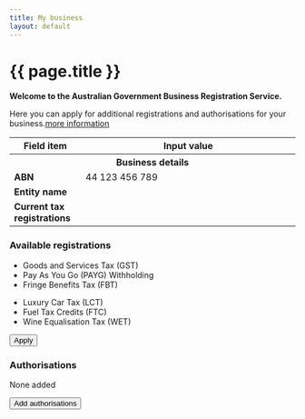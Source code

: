 ```yaml
---
title: My business
layout: default
---
```

<style>
	.result-cell h3 {
		margin: 1em 0 0 0;
	}
	
	h3 em, td em {
		font-weight: normal;
		font-size: 70%;
	}
	
	.cell-icon {
		text-align: center;
	}
	
	.cell-icon img {
		padding: inherit;
	}
	
	.orange {
		color: #ef5a28;
	}
	.red {
		color: #ef0000;
	}
	.green {
		color: #009900;
	}
	.blue {
		color: #3c86c4
	}
	.cell-icon span.fa {
		font-size: 1.5em;
		vertical-align: middle;
	}
	
	.cell-icon span.fa-check-circle {
		font-size: 1.8em;
	}
	
	ul.reg-list > li {
		list-style: none;
	}
	
	table tr td span.fa,
	ul > li span.fa {
	}
	
	table tr td.top {
		vertical-align: top;
	}
	
	td ul {
		margin: 0;
		margin-left: -40px;
	}
	
	ul.reg-list > li span.fa-plus {
		vertical-align: middle;
	}
	
	.bold {
		font-weight: bold;
	}

	button.ico-edit {
		margin-left: 3px;
	}
	
	.input-percent {
		width: 60px !important;
	}
	
	.dashboard-container caption .app-status {
		font-size: 80%;
		margin-top: .5em;
		width: 80%;
	}
	.retrieve {
		display: none;
	}
	
	table tbody:nth-child(n+1) tr:first-child td {
		border-top: 4px solid #e7e7e7;
	}
	
	button span.fa-user {
		margin-right: 10px;
		font-size: 125%;
	}
</style>
<h1 id="heading" tabindex="-1">{{ page.title }}</h1>
<p class="intro"><strong>Welcome to the Australian Government Business Registration Service.</strong></p>
<p>Here you can apply for additional registrations and authorisations for your business.<a class="cd-btn help" href="#"><span>more information</span></a></p>
<div class="confirmation">
	<div id="main">
		<table id="business-details">
			<thead class="visuallyhidden">
				<tr>
					<th>Field item</th>
					<th>Input value</th>
				</tr>
			</thead>
			<tbody>
				<tr>
					<th colspan="2">Business details</th>
				</tr>
				<tr>
					<td width="25%" class="field-name bold">ABN</td>
					<td width="75%" class="input-value">44 123 456 789</td>
				</tr>
				<tr>
					<td class="field-name bold">Entity name</td>
					<td class="input-value"><span class="retrieve">Really Awesome Business Pty Ltd</span></td>
				</tr>
				<tr>
					<td class="field-name bold top">Current tax registrations</td>
					<td class="input-value">
						<p class="retrieve" style="margin: 0">None currently registered.</p>
						<!-- <ul class="reg-list retrieve">
							<li><span class="fa fa-check green"></span> Goods and Services Tax (GST)</li>
							<li><span class="fa fa-check green"></span> Pay As You Go (PAYG) withholding</li>
						</ul> -->
					</td>
				</tr>
			</tbody>
		</table>
		<div id="available-regos" class="margin-bottom">
			<h3>Available registrations</h3>
			<div class="grid-row">
				<div class="col6">
					<ul>
						<li>Goods and Services Tax (GST)</li>
						<li>Pay As You Go (PAYG) Withholding</li>
						<li>Fringe Benefits Tax (FBT)</li>
					</ul>
				</div>
				<div class="col6 last">
					<ul>
						<li>Luxury Car Tax (LCT)</li>
						<li>Fuel Tax Credits (FTC)</li>
						<li>Wine Equalisation Tax (WET)</li>
					</ul>
				</div>
			</div>
			<div class="margin-top-075">
				<button id="btn-apply" class="btn btn-inline ajax-button" type="button">Apply</button>
			</div>
		</div>
		<div id="rego-display" style="display: none;">
			<table>
				<thead class="visuallyhidden">
					<tr>
						<th>Field item</th>
						<th>Input value</th>
					</tr>
				</thead>
				<tbody>
					<tr>
						<th style="vertical-align: middle">Tax registrations</th>
						<th><button type="button" id="edit-rego" class="btn btn-default ico-edit">Edit</button></th>
					</tr>
					<tr>
						<td class="field-name bold">Goods &amp; Services Tax (GST)</td>
						<td><span class="fa fa-check green"></span> Added</td>
					</tr>
					<tr>
						<td class="field-name">Registration start date</td>
						<td class="input-value">18/04/2017</td>
					</tr>
					<tr>
						<td class="field-name">Turnover</td>
						<td class="input-value">$0 - $74,999</td>
					</tr>
					<tr>
						<td class="field-name">Lodgement frequency</td>
						<td class="input-value">Annually</td>
					</tr>
					<tr>
						<td class="field-name">Accounting method</td>
						<td class="input-value">Accrual</td>
					</tr>
					<tr>
						<td class="field-name">Import goods?</td>
						<td class="input-value">No</td>
					</tr>
				</tbody>
				<tbody>
					<tr>
						<td class="field-name bold">Pay As You Go (PAYG) Withholding</td>
						<td><span class="fa fa-check green"></span> Added</td>
					</tr>
					<tr>
						<td class="field-name">Registration start date</td>
						<td class="input-value">18/04/2017</td>
					</tr>
					<tr>
						<td class="field-name">Number of employees</td>
						<td class="input-value">12</td>
					</tr>
					<tr>
						<td class="field-name">Annual witholding amount</td>
						<td class="input-value">$2,000,000</td>
					</tr>
					<tr>
						<td class="field-name">Payment summary report method</td>
						<td class="input-value">Electronic</td>
					</tr>
					<tr>
						<td class="field-name">Royalties, dividends, interest or investment body</td>
						<td class="input-value">No</td>
					</tr>
                </tbody>
			</table>
		</div>
		<div id="authorisations">
			<div>
				<div id="none-added">
					<h3>Authorisations</h3>
					<p>None added</p>
					<div class="margin-top-075">
						<button id="btn-add-auth" class="btn btn-inline ajax-button" type="button">Add authorisations</button>
					</div>
				</div>
				<div id="auth-display" class="margin-top-075" style="display: none;">
					<table>
						<thead class="visuallyhidden">
							<tr>
								<th>Field item</th>
								<th>Input value</th>
							</tr>
						</thead>
						<tbody>
							<tr>
								<th style="vertical-align: middle">Authorisations</th>
								<th><button type="button" id="edit-auth" class="btn btn-default ico-edit">Edit</button></th>
							</tr>
							<tr>
								<td class="field-name"><span class="fa fa-user blue"></span> <strong>Fred Albert Nerk</strong></td>
								<td class="input-value"><span class="fa fa-check green"></span> Added</td>
							</tr>
							<tr>
								<td class="field-name">Associate type</td>
								<td class="input-value">Director</td>
							</tr>
							<tr>
								<td class="field-name">Tax File Number (TFN)</td>
								<td class="input-value">123456789</td>
							</tr>
							<tr>
								<td class="field-name">Date of birth</td>
								<td class="input-value">16/05/1996</td>
							</tr>
							<tr>
								<td class="field-name">Email</td>
								<td class="input-value">fred@email.com</td>
							</tr>
							<tr>
								<td class="field-name">Phone number</td>
								<td class="input-value">55555555</td>
							</tr>
						</tbody>
						<tbody>
							<tr>
								<td class="field-name"><span class="fa fa-user blue"></span> <strong>Simon Arthur Bourke</strong></td>
								<td class="input-value"><span class="fa fa-check green"></span> Added</td>
							</tr>
							<tr>
								<td class="field-name">Associate type</td>
								<td class="input-value">Public officer</td>
							</tr>
							<tr>
								<td class="field-name">Tax File Number (TFN)</td>
								<td class="input-value">987654321</td>
							</tr>
							<tr>
								<td class="field-name">Date of birth</td>
								<td class="input-value">27/09/1976</td>
							</tr>
							<tr>
								<td class="field-name">Email</td>
								<td class="input-value">simon@email.com</td>
							</tr>
							<tr>
								<td class="field-name">Phone number</td>
								<td class="input-value">66666666</td>
							</tr>
						</tbody>
					</table>
				</div>
			</div>
		</div>
		<div id="declaration" style="display: none;">
			<h3 class="larger">Declaration</h3>
			<p>Please complete the declaration below to submit your changes.</p>
			<div id="ajax-container-for-declaration">
				<div class="declaration-wrapper margin-top-075">
					<div id="declaration-text" class="grid-row">
						<fieldset id="tax-declaration" class="custom-controls" style="display: none;">
							<legend class="larger no-padding">Tax Registrations</legend>
							<p>The declaration below applies to your application for the following Australian Taxation Office (ATO) registrations:</p>
							<ul>
								<li>Fringe Benefits Tax (FBT)</li>
								<li>Wine Equalisation Tax (WET)</li>
							</ul>
							<p>
								<input data-val="true" data-val-required="The ATOTrueAndCorrectCheckBox field is required." id="ATOTrueAndCorrectCheckBox" name="ATOTrueAndCorrectCheckBox" type="checkbox" value="true"><input name="ATOTrueAndCorrectCheckBox" type="hidden" value="false">
								<label id="ato-trueandcorrect-check" for="ATOTrueAndCorrectCheckBox">The information provided in this application is true and correct. </label>
							</p>
						</fieldset>
						<fieldset id="auskey-declaration" class="custom-controls" style="display: none;">
							<legend class="larger no-padding">Government Credentials</legend>
							<p>
								<input data-val="true" data-val-required="The AUSKeyCheckBox field is required." id="AUSKeyCheckBox" name="AUSKeyCheckBox" type="checkbox" value="true"><input name="AUSKeyCheckBox" type="hidden" value="false">
								<label id="ato-auskey-check" for="AUSKeyCheckBox">The person identified as an associate is eligible for an AUSKey and I declare that:
								<span class="dot-point">I am authorised to make this application on behalf of the Business.</span><br>
								<span class="dot-point">This application is for an AUSKey to be held for that business.</span><br>
								<span class="dot-point">I understand the terms and conditions associated with that AUSkey.</span><br>
								<span class="dot-point">Notices about this AUSkey application and that AUSkey may be sent to the email address recorded for the business on the ABR.</span> </label>
							</p>
						</fieldset>
					</div>
					<div class="grid-row">
						<h3>Privacy</h3>
						<p>The information provided to ASIC <span class="addition">, the ABR and the ATO</span> in this form may include personal information. Please refer to the <a href="http://www.asic.gov.au/privacy" target="_blank">ASIC privacy policy <span class="visuallyhidden">(opens in new window)</span></a>, the <a href="https://abr.gov.au/General-information/Privacy/Privacy---abr-gov-au-website" target="_blank">ABR privacy policy <span class="visuallyhidden">(opens in new window)</span></a> for more information about how we handle your personal information, your rights to seek access to and correct personal information, and to complain about breaches of privacy.</p>
					</div>
				</div>
			</div>
			<div class="controls-container">
				<div class="controls-content">
					<button class="btn btn-default next" id="next-cd-btn" type="button">Confirm and submit</button>
				</div>
			</div>
		</div>
		<div>
			<div class="dashboard-container" style="display: none;">
				<table>
				<caption>
					Recent applications<br>
					
					<div class="app-status"><p>Submitted on 12 Apr 2017 09:16</p></div>
					<span class="controls">
						<a href="javascript:void(0);" class="edit" style="display: none;">Resume</a>
						&nbsp;
						<a href="javascript:void(0);" class="remove" style="display: none;">Delete</a>
						&nbsp;
						<a href="javascript:void(0);" class="refresh"><span class="fa fa-refresh"></span>Status update</a>
					</span>
				</caption>
				<thead>
				<tr>
					<th class="status-item">Registration item</th>
					<th class="status-detail">Detail</th>
					<th class="status-information" colspan="2">Status</th>
				</tr>
				</thead>
				<tbody>
					<tr class="rego">
						<td class="waiting"><span class="visuallyhidden">In progress-</span>FBT</td>
						<td class="status-waiting"></td>
						<td class="">
							<span>
								<a class="more" href="#">In progress</a>
							</span>
						</td>
						<td class=""><span class="fa fa-plus-square">&nbsp;</span></td>
					</tr>
					<tr class="rego">
						<td class="waiting"><span class="visuallyhidden">In progress-</span>WET</td>
						<td class="status-waiting"></td>
						<td class="">
							<span>
								<a class="more" href="#">In progress</a>
							</span>
						</td>
						<td class=""><span class="fa fa-plus-square">&nbsp;</span></td>
					</tr>
					<tr class="rego">
						<td class="waiting"><span class="visuallyhidden">In progress-</span>AUSKey</td>
						<td class="status-waiting">John Smith</td>
						<td class="">
							<span>
								<a class="more" href="#">In progress</a>
							</span>
						</td>
						<td class=""><span class="fa fa-plus-square">&nbsp;</span></td>
					</tr>
					</tbody>
				</table>
			</div>
		</div>
	</div>
</div>
<div id="tax-form" style="display: none">
	<fieldset class="">
		<legend class="larger">Tax registrations</legend>
		<div class="grid-row custom-controls clearfix">
			<div class="col6">
				<p>
					<input id="gst-cb" name="gst-cb" type="checkbox" value="true">
					<label class="has-help" for="gst-cb" id="type-gst">Goods and Services Tax (GST)<a class="cd-btn help" href="#help-gst"><span>Help - Goods &amp; Services Tax (GST) </span></a></label>
				</p>
				<p>
					<input id="payg-cb" name="payg-cb" type="checkbox" value="true">
					<label class="has-help" for="payg-cb" id="type-payg">Pay As You Go (PAYG) Withholding<a class="cd-btn help" href="#help-payg"><span>Help - Pay As You Go (PAYG) Withholding </span></a></label>
				</p>
				<p>
					<input id="fbt-cb" name="fbt-cb" type="checkbox" value="true"><input name="RegistrationTypesViewModel.SelectedRegistrationTypes[5].Selected" type="hidden" value="false">
					<label class="has-help" for="fbt-cb" id="type-fbt">Fringe Benefits Tax (FBT)<a class="cd-btn help" href="#help-selectregistrationsfbt"><span>Help - Fringe Benefits Tax (FBT)</span></a></label>
				</p>
			</div>
			<div class="col6 last">
				<p>
					<input id="lct-cb" name="lct-cb" type="checkbox" value="true">
					<label class="has-help" for="lct-cb" id="type-gst">Luxury Car Tax (LCT)<a class="cd-btn help" href="#help-gst"><span>Help - Goods &amp; Services Tax (GST) </span></a></label>
				</p>
				<p>
					<input id="ftc-cb" name="ftc-cb" type="checkbox" value="true">
					<label class="has-help" for="ftc-cb" id="type-payg">Fuel Tax Credits (FTC)<a class="cd-btn help" href="#help-payg"><span>Help - Pay As You Go (PAYG) Withholding </span></a></label>
				</p>
				<p>
					<input id="wet-cb" name="wet-cb" type="checkbox" value="true">
					<label class="has-help" for="wet-cb" id="type-wet">Wine Equalisation Tax (WET)<a class="cd-btn help" href="#help-selectregistrationsfbt"><span>Help - Fringe Benefits Tax (FBT)</span></a></label>
				</p>
			</div>
		</div>
	</fieldset>
	<fieldset id="gst-form" class="margin-top-075" style="display: none;">
		<legend class="margin4 larger">Goods &amp; Services Tax (GST)</legend>
		<div class="grid-row">
			<div class="col4">
				<label class="input-right" for="GstDetails_RegistrationDate">What is the start date of your GST registration? <span class="field-note nowrap">(dd/mm/yyyy)</span></label>
			</div>
			<div class="col8 last">
				<input class="date hasDatepicker" data-val="true" data-val-date="The field RegistrationDate must be a date." id="GstDetails_RegistrationDate" name="GstDetails.RegistrationDate" type="text" value="18/04/2017"><button type="button" class="ui-datepicker-trigger"><span class="fa fa-calendar"></span></button> <a class="cd-btn help" href="#help-taxationgstdetailsregistrationdate"><span>Help - GST start date</span></a>
				<br>Must be your ABN start date or later.
			</div>
		</div>

		<fieldset class="grid-row" id="GstDetails_GstTurnover" tabindex="-1">
			<div class="col4">
				<label for="gst-turnover" class="input-right">What is your annual GST turnover? <a class="cd-btn help" href="#help-taxationgstdetailsgstturnover"><span>Help - GST turnover</span></a></label>
			</div>
			<div class="col8 last">
				<select id="gst-turnover">
					<option value="">--- select turnover ---</option>
					<option>$0 - $74,999</option>
					<option>$75,000 - $149,999</option>
					<option>$150,000 - $1,999,999</option>
					<option>$2,000,000 - $19,999,999</option>
					<option>$20 million and over</option>
				</select>
			</div>
		</fieldset>

		<fieldset class="grid-row" id="GstDetails_RequiredToRegisterYesNo" tabindex="-1" style="display: none;">
			<div class="col4">
				
				<p class="label input-right" id="GstDetails_RequiredToRegisterYesNo_lbl">Are you required by law to register for GST?</p>
			</div>
			<div class="col8 last">
				<div class="radio-toggle">
					<label class="on label-left" for="GstDetails_RequiredToRegisterYesNo_Yes">
						<input id="GstDetails_RequiredToRegisterYesNo_Yes" name="GstDetails.RequiredToRegisterYesNo" type="radio" value="Yes">
						<span id="gst_required_yes">Yes</span>
					</label>
					<label class="off label-right" for="GstDetails_RequiredToRegisterYesNo_No">
						<input id="GstDetails_RequiredToRegisterYesNo_No" name="GstDetails.RequiredToRegisterYesNo" type="radio" value="No">
						<span id="gst_required_no">No</span>
					</label>
				</div> <a class="cd-btn help" href="#help-taxationgstdetailsrequiredtoregisteryesno"><span>Help - Goods and Services Tax (GST) registration</span></a>
				
			</div>
		</fieldset>

		<fieldset class="grid-row" id="GstDetails_LodgementLookupCode" tabindex="-1">
			<div class="col4">
				
				<p class="label input-right" id="GstDetails_LodgementLookupCode_lbl">How often will you lodge your activity statements?</p>
				
			</div>
			<div class="col7">
				<div class="radio-toggle" id="GstDetails_LodgementLookupCode_Radio">
					<label class="on label-left" for="GstDetails_LodgementLookupCode_Monthly" id="GstDetails_LodgementLookupCode_Monthly_Label">
						<input id="GstDetails_LodgementLookupCode_Monthly" name="GstDetails.LodgementLookupCode" type="radio" value="Monthly">
						<span id="lodge_monthly">Monthly</span>
					</label>
					<label class="off label-right" for="GstDetails_LodgementLookupCode_Quarterly" id="GstDetails_LodgementLookupCode_Quarterly_Label">
						<input id="GstDetails_LodgementLookupCode_Quarterly" name="GstDetails.LodgementLookupCode" type="radio" value="Quarterly">
						<span id="lodge_quarterly">Quarterly</span>
					</label>
					<label class="off label-right" for="GstDetails_LodgementLookupCode_Annually" id="GstDetails_LodgementLookupCode_Annually_Label" style="display: none;">
						<input id="GstDetails_LodgementLookupCode_Annually" name="GstDetails.LodgementLookupCode" type="radio" value="Annually">
						<span id="lodge_annually">Annually</span>
					</label>
				</div>
				<div id="GstDetails_LodgementLookupCode_Text" style="display: none;">
					<p>For a GST turnover of $20 million and over your activity statements must be lodged monthly.</p>
				</div>
				
			</div>
			<div class="col1 last">
				
			</div>
		</fieldset>

		<fieldset class="grid-row" id="GstDetails_AccountingMethodCashYesNo" tabindex="-1">
			<div class="col4">
				
				<p class="label input-right" id="GstDetails_AccountingMethodCashYesNo_lbl"> Do you plan to account for GST on a cash basis?</p>
			</div>
			<div class="col8 last">
				<div class="radio-toggle">
					<label class="on label-left" for="GstDetails_AccountingMethodCashYesNo_Yes">
						<input id="GstDetails_AccountingMethodCashYesNo_Yes" name="GstDetails.AccountingMethodCashYesNo" type="radio" value="Yes"> 
						<span id="account_cash_yes">Yes</span>
					</label>
					<label class="off label-right" for="GstDetails_AccountingMethodCashYesNo_No">
						<input id="GstDetails_AccountingMethodCashYesNo_No" name="GstDetails.AccountingMethodCashYesNo" type="radio" value="No"> 
						<span id="account_cash_no">No</span>
					</label>
				</div> <a class="cd-btn help" href="#help-taxationgstdetailsaccountingmethodcashyesno"><span>Help - Cash versus Accrual accounting method</span></a>
				
			</div>
		</fieldset>

		<fieldset class="grid-row" id="GstDetails_ImportingGoodsYesNo" tabindex="-1">
			<div class="col4">
				
				<p class="label input-right" id="GstDetails_ImportingGoodsYesNo_lbl">Do you import goods into Australia?</p>
			</div>
			<div class="col8 last">
				<div class="radio-toggle">
					<label class="on label-left" for="GstDetails_ImportingGoodsYesNo_Yes">
						<input id="GstDetails_ImportingGoodsYesNo_Yes" name="GstDetails.ImportingGoodsYesNo" type="radio" value="Yes">
						<span id="import_yes">Yes</span>
					</label>
					<label class="off label-right" for="GstDetails_ImportingGoodsYesNo_No">
						<input id="GstDetails_ImportingGoodsYesNo_No" name="GstDetails.ImportingGoodsYesNo" type="radio" value="No">
						<span id="import_no">No</span>
					</label>
				</div> <a class="cd-btn help" href="#help-taxationgstdetailsimportinggoodsyesno"><span>Help - Importing goods into Australia</span></a>
				
			</div>
		</fieldset>

		<fieldset class="grid-row" id="GstDetails_IsEnterBankDetailsYesNo" tabindex="-1">
			<div class="grid-row">
				<div class="col4">
					
					<p class="label input-right" id="GstDetails_IsEnterBankDetailsYesNo_lbl">Do you want to enter bank account details?</p>
				</div>
				<div class="col8 last">
					<div class="radio-toggle">
						<label class="on label-left" for="GstDetails_IsEnterBankDetailsYesNo_Yes">
							<input data-ajax-action="UpdateBankDetails" data-ajax-target="ajax-container-for-taxationdetails" id="GstDetails_IsEnterBankDetailsYesNo_Yes" name="GstDetails.IsEnterBankDetailsYesNo" type="radio" value="Yes">
							<span id="enter_bank_details_yes">Yes</span>
						</label>
						<label class="off label-right" for="GstDetails_IsEnterBankDetailsYesNo_No">
							<input data-ajax-action="UpdateBankDetails" data-ajax-target="ajax-container-for-taxationdetails" id="GstDetails_IsEnterBankDetailsYesNo_No" name="GstDetails.IsEnterBankDetailsYesNo" type="radio" value="No">
							<span id="enter_bank_details_no">No</span>
						</label>
					</div> 
					
				</div>
			</div>
		</fieldset>
	</fieldset>
	<fieldset id="payg-form" style="display: none;">
		<legend class="margin4 larger">Pay As You Go (PAYG) Withholding</legend>
		<div class="grid-row">
			<div class="col4">
				<label class="input-right" for="PaygDetails_RegistrationDate">What is the start date of your PAYG registration? <span class="field-note nowrap">(dd/mm/yyyy)</span></label>
			</div>
			<div class="col8 last">
				<input class="gstpaygdate hasDatepicker" data-val="true" data-val-date="The field RegistrationDate must be a date." id="PaygDetails_RegistrationDate" name="PaygDetails.RegistrationDate" type="text" value="18/04/2017"><button type="button" class="ui-datepicker-trigger"><span class="fa fa-calendar"></span></button> <a class="cd-btn help" href="#help-taxationpaygdetailsregistrationdate"><span>Help - Pay As You Go (PAYG) withholding</span></a>
				<br><div>Can't be before your ABN start date.</div>
			</div>
		</div>

		<div class="grid-row">
			<div class="col4">
				<label class="input-right" for="PaygDetails_EstimatedNumberOfPayees">How many employees do you estimate you will pay? <span class="field-note nowrap">(enter a number)</span></label>
			</div>
			<div class="col8 last">
				<input data-val="true" data-val-number="The field EstimatedNumberOfPayees must be a number." id="payg_no_empl" name="PaygDetails.EstimatedNumberOfPayees" type="number" value="12"> <a class="cd-btn help" href="#help-taxationpaygdetailsestimatednumberofpayees"><span>Help - Employees</span></a>
				
			</div>
		</div>

		<div class="grid-row">
			<div class="col4">
				<label class="input-right" for="PaygDetails_EstimatedTaxWithheldAmount">What amount do you expect to withhold from payments to your payees each year? <span class="field-note nowrap">(enter a number)</span></label>
			</div>
			<div class="col8 last">
				<input data-val="true" data-val-number="The field EstimatedTaxWithheldAmount must be a number." id="payg_withhold_amt" name="PaygDetails.EstimatedTaxWithheldAmount" type="number" value="2000000"> <a class="cd-btn help" href="#help-taxationpaygdetailsestimatedtaxwithheldamount"><span>Help - Expected amount of withholding</span></a>
				
			</div>
		</div>

		<fieldset class="grid-row" id="PaygDetails_ReportingMethod" tabindex="-1">
			<div class="col4">
				
				<p class="label input-right" id="payg_report_period">How will you provide your PAYG withholding payment summary annual report to the ATO?</p>
			</div>
			<div class="col8 last">
				<div class="radio-toggle stacked">
					<label class="on label-left" for="PaygDetails_ReportingMethod_Form">
						<input id="PaygDetails_ReportingMethod_Form" name="PaygDetails.ReportingMethod" type="radio" value="P">
						<span id="payg_paysummary_paper">Paper form supplied by the ATO</span>
					</label>
					<label class="off label-right" for="PaygDetails_ReportingMethod_Electronic">
						<input checked="checked" id="PaygDetails_ReportingMethod_Electronic" name="PaygDetails.ReportingMethod" type="radio" value="E">
						<span id="payg_paysummary_electronically">Electronically</span>
					</label>
				</div> <a class="cd-btn help" href="#help-taxationpaygdetailsreportingmethod"><span>Help - Payment summary annual report</span></a>
				
			</div>
		</fieldset>

		<fieldset class="grid-row" id="PaygDetails_InvestmentBodyYesNo" tabindex="-1">
			<div class="col4">
				
				<p class="label input-right" id="PaygDetails_InvestmentBodyYesNo_lbl">Will you pay royalties, dividends or interest to non-residents, or are you an investment body that will pay investment income to Australian residents?</p>
			</div>
			<div class="col8 last">
				<div class="radio-toggle">
					<label class="on label-left" for="PaygDetails_InvestmentBodyYesNo_Yes">
						<input id="PaygDetails_InvestmentBodyYesNo_Yes" name="PaygDetails.InvestmentBodyYesNo" type="radio" value="Yes">
						<span id="payg_investmentbody_yes">Yes</span>
					</label>
					<label class="off label-right" for="PaygDetails_InvestmentBodyYesNo_No">
						<input checked="checked" id="PaygDetails_InvestmentBodyYesNo_No" name="PaygDetails.InvestmentBodyYesNo" type="radio" value="No">
						<span id="payg_investmentbody_no">No</span>
					</label>
				</div> <a class="cd-btn help" href="#help-taxationpaygdetailsinvestmentbodyyesno"><span>Help - Royalties, dividends, interest or investment body</span></a>
				
			</div>
		</fieldset>
	</fieldset>
	<div class="controls-container">
		<button id="btn-save" class="btn btn-default ajax-button" type="button">Save</button>
		<button id="btn-cancel" class="btn ajax-button" type="button">Cancel</button>
	</div>
</div>
<div id="auth-form" style="display: none;">
	<div id="associate-form" style="display: none;">
		<fieldset id="Associates_PersonAssociate_Roles">
			<legend class="margin4 has-help larger">Associate details</legend>
			<div class="grid-row">
				<div class="col4">
					<label class="input-right" for="associate-type">Associate type</label>
				</div>
				<div class="col7">
					<select id="associate-type">
						<option value="">--- please select ---</option>
						<option>Trustee</option>
						<option>Public officer</option>
						<option>Director</option>
						<option>Partner</option>
						<option>Office bearer of a club / association</option>
					</select>
				</div>
			</div>
			<div class="grid-row">
				<div class="col4">
					<label class="input-right" for="Associates_PersonAssociate_GivenName">Given name</label>
				</div>
				<div class="col8 last">
					<input id="Associates_PersonAssociate_GivenName" name="Associates.PersonAssociate.GivenName" type="text" value=""> 
					
				</div>
			</div>

			<div class="grid-row">
				<div class="col4">
					<label class="input-right" for="Associates_PersonAssociate_OtherName">Other given name <span class="field-note optional">(optional)</span></label>
				</div>
				<div class="col8 last">
					<input id="Associates_PersonAssociate_OtherName" name="Associates.PersonAssociate.OtherName" type="text" value=""> 
					
				</div>
			</div>

			<div class="grid-row">
				<div class="col4">
					<label class="input-right" for="Associates_PersonAssociate_FamilyName">Family name</label>
				</div>
				<div class="col8 last">
					<input id="Associates_PersonAssociate_FamilyName" name="Associates.PersonAssociate.FamilyName" type="text" value=""> 
					
				</div>
			</div>

			<div class="grid-row">
				<div class="col4">
					<label class="input-right" for="Associates_PersonAssociate_TaxFileNumber">Tax File Number <span class="field-note optional">(optional)</span></label>
				</div>
				<div class="col8 last">
					<input id="Associates_PersonAssociate_TaxFileNumber" name="Associates.PersonAssociate.TaxFileNumber" type="number" value=""> <a class="cd-btn help" href="#help-businessdetailspersondetailstaxfilenumber"><span>Help - Tax File Number (TFN)</span></a>
					
				</div>
			</div>

			<div class="grid-row">
				<div class="col4">
					<label class="input-right" for="Associates_PersonAssociate_DateOfBirth">Date of birth</label>
				</div>
				<div class="col8 last">
					<input class="date hasDatepicker" data-val="true" data-val-date="The field DateOfBirth must be a date." id="Associates_PersonAssociate_DateOfBirth" name="Associates.PersonAssociate.DateOfBirth" type="text" value=""><button type="button" class="ui-datepicker-trigger"><span class="fa fa-calendar"></span></button>                    
				</div>
			</div>
			<div class="grid-row">
				<div class="col4">
					<label class="input-right" for="ContactDetails_Email">Email</label>
				</div>
				<div class="col8 last">
					<input id="ContactDetails_Email" name="ContactDetails.Email" type="email" value="email@email.com"> <a class="cd-btn help" href="#help-companydetailscontactdetailsemail"><span>Help - Email address</span></a>
					
				</div>
			</div>
			<div class="grid-row">
				<div class="col4">
					<label class="input-right" for="AuthorisedContacts_AuthorisedContact_BusinessHoursPhone">Phone number</label>
				</div>
				<div class="col8 last">
					<input id="AuthorisedContacts_AuthorisedContact_BusinessHoursPhone" name="AuthorisedContacts.AuthorisedContact.BusinessHoursPhone" type="text" value=""> 
					
				</div>
			</div>
			
		</fieldset>
		<div class="margin4 controls-content margin-bottom">
			<button class="btn btn-default ajax-button" id="add-person" type="button">Add</button>
			<button class="btn cancel ajax-button" type="button" id="cancel-assoc">Cancel</button>
		</div>
	</div>
	<div id="assoc-summary">
		<div class="cart-container" id="added-associates" style="display: none;">
			<div class="result-row ">
				<div class="result-cell cell-icon">
					<span class="fa fa-user blue"></span>
				</div>
				<div class="result-cell cell-detail">
					<h3>Fred Albert Nerk</h3>
					<p>Director</p>
				</div>
				<div class="result-cell cell-action">
					<a class="edit ajax-link" href="" data-ajax-action="LHX3HqVtY2Ci74OFTbxWNMuoaDvhnBmczk2RHNqtI8A="><span>Edit</span></a>
					<input value="false" data-val="true" data-val-required="The IsEdit field is required." id="Associates_Associates_0__IsEdit" name="Associates.Associates[0].IsEdit" type="hidden">
					&nbsp;
					<a id="LinkRemoveAssociate0" class="remove" href="" onclick="javascript:void(0);" data-ajax-action="RemoveAssociate" data-ajax-id="wQ1U7sFMOpq0RPiqsBiFdQ=="><span>Remove</span></a>
				</div>
			</div>
			<div class="result-row ">
				<div class="result-cell cell-icon">
					<span class="fa fa-user blue"></span>
				</div>
				<div class="result-cell cell-detail">
					<h3>Simon Arthur Bourke</h3>
					<p>Public Officer</p>
				</div>
				<div class="result-cell cell-action">
					<a class="edit ajax-link" href="" data-ajax-action="LHX3HqVtY2Ci74OFTbxWNMuoaDvhnBmczk2RHNqtI8A="><span>Edit</span></a>
					<input value="false" data-val="true" data-val-required="The IsEdit field is required." id="Associates_Associates_0__IsEdit" name="Associates.Associates[0].IsEdit" type="hidden">
					&nbsp;
					<a id="LinkRemoveAssociate0" class="remove" href="" onclick="javascript:void(0);" data-ajax-action="RemoveAssociate" data-ajax-id="wQ1U7sFMOpq0RPiqsBiFdQ=="><span>Remove</span></a>
				</div>
			</div>
		</div>
		<div class="margin-top-075 margin-bottom">
			<button id="add-assoc" class="btn"><span class="fa fa-user blue"></span> Add associate</button>
		</div>
	</div>
	<div class="controls-container">
        <button class="btn btn-default ajax-button" id="save-persons" type="button">Save</button>
        <button class="btn cancel ajax-button" type="button" id="cancel-persons">Cancel</button>
    </div>
</div>
<script src="{{ site.baseurl }}/scripts/jquery.blockUI.js"></script>
<script type="text/javascript">
	function scrollToAndFocus(id) {
		scrollToTargetElement(id);
		var target = $(id);
		if (target) {
			target.focus();
		}
	}
	
	$(document).ready(function () {
	
		$("#business-details").block({
			message: '<p id="loading-status" role="progressbar" aria-valuetext="loading">Retrieving ABN details <img class="loading-ellipsis" src="{{ site.baseurl }}/img/ellipsis.gif" /></p>',
			css: {
				padding: "10px"
			},
			overlayCSS: {
				backgroundColor: '#bbb',
				borderRadius: '10px'
			}
		});
		window.setTimeout(function() {
			$("#business-details").unblock();
			$(".retrieve").show();
		}, 5000);
		
		$("#btn-apply, #edit-rego").click(function() {
			$("#main").hide();
			$("#tax-form").show('fast');
		});

		$("#btn-add-auth, #edit-auth").click(function() {
			$("#main").hide();
			$("#auth-form").show('fast');
		});
		
		$("#btn-cancel, #btn-save").click(function() {
			$("#tax-form").hide();
			$("#available-regos").hide();
			$("#rego-display").show();
			$("#declaration").show();
			$("#tax-declaration").show();
			$("#main").show();
			scrollToAndFocus("#rego-display");
		});
		
		$("#cancel-persons, #save-persons").click(function() {
			$("#auth-form").hide();
			$("#none-added").hide();
			$("#auth-display").show();
			$("#declaration").show();
			$("#auskey-declaration").show();
			$("#main").show();
			scrollToAndFocus("#auth-display");
		});

		$("#gst-cb").click(function() {
			if ($(this).is(":checked")) {
				$("#gst-form").show('fast');
			} else {
				$("#gst-form").hide('fast');
			}
		});
		
		$("#payg-cb").click(function() {
			if ($(this).is(":checked")) {
				$("#payg-form").show('fast');
			} else {
				$("#payg-form").hide('fast');
			}
		});
		
		$("#add-assoc").click(function() {
			$("#assoc-summary").hide();
			$("#save-persons, #cancel-persons").attr("disabled", true);
			$("#associate-form").show("fast");
		});
		
		$("#add-person, #cancel-assoc").click(function() {
			$("#associate-form").hide();
			$("#added-associates").show();
			$("#save-persons, #cancel-persons").removeAttr("disabled");
			$("#assoc-summary").show('fast');
		});
	});

	/* Drop down settings menu */
	$("nav").accessibleMegaMenu({
		/* prefix for generated unique id attributes, which are required to indicate aria-owns, aria-controls and aria-labelledby */
		uuidPrefix: "accessible-megamenu",
		/* css class used to define the megamenu styling */
		menuClass: "nav-menu",
		/* css class for a top-level navigation item in the megamenu */
		topNavItemClass: "nav-item",
		/* css class for a megamenu panel */
		panelClass: "sub-nav",
		/* css class for a group of items within a megamenu panel */
		panelGroupClass: "sub-nav-group",
		/* css class for the hover state */
		hoverClass: "hover",
		/* css class for the focus state */
		focusClass: "focus",
		/* css class for the open state */
		openClass: "open"
	});
	
</script>

